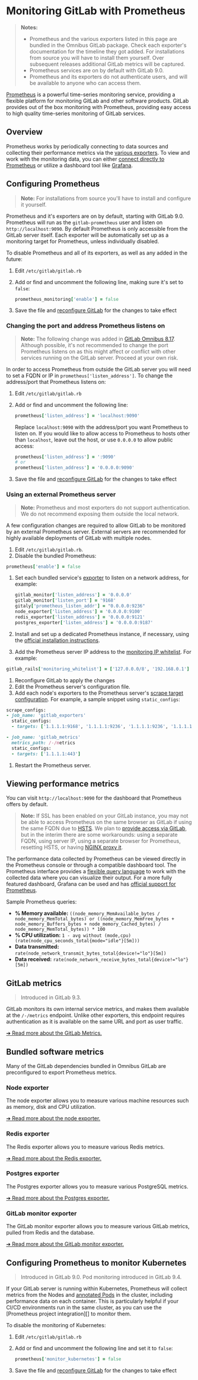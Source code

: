 # Monitoring GitLab with Prometheus

> **Notes:**
> * Prometheus and the various exporters listed in this page are bundled in the
>   Omnibus GitLab package. Check each exporter's documentation for the timeline
>   they got added. For installations from source you will have to install them
>   yourself. Over subsequent releases additional GitLab metrics will be captured.
> * Prometheus services are on by default with GitLab 9.0.
> * Prometheus and its exporters do not authenticate users, and will be available
>  to anyone who can access them.

[Prometheus] is a powerful time-series monitoring service, providing a flexible
platform for monitoring GitLab and other software products.
GitLab provides out of the box monitoring with Prometheus, providing easy
access to high quality time-series monitoring of GitLab services.

## Overview

Prometheus works by periodically connecting to data sources and collecting their
performance metrics via the [various exporters](#prometheus-exporters). To view
and work with the monitoring data, you can either
[connect directly to Prometheus](#viewing-performance-metrics) or utilize a
dashboard tool like [Grafana].

## Configuring Prometheus

>**Note:**
For installations from source you'll have to install and configure it yourself.

Prometheus and it's exporters are on by default, starting with GitLab 9.0.
Prometheus will run as the `gitlab-prometheus` user and listen on
`http://localhost:9090`. By default Prometheus is only accessible from the GitLab server itself.
Each exporter will be automatically set up as a
monitoring target for Prometheus, unless individually disabled.

To disable Prometheus and all of its exporters, as well as any added in the future:

1. Edit `/etc/gitlab/gitlab.rb`
1. Add or find and uncomment the following line, making sure it's set to `false`:

    ```ruby
    prometheus_monitoring['enable'] = false
    ```

1. Save the file and [reconfigure GitLab][reconfigure] for the changes to
   take effect

### Changing the port and address Prometheus listens on

>**Note:**
The following change was added in [GitLab Omnibus 8.17][1261]. Although possible,
it's not recommended to change the port Prometheus listens
on as this might affect or conflict with other services running on the GitLab
server. Proceed at your own risk.

In order to access Prometheus from outside the GitLab server you will need to
set a FQDN or IP in `prometheus['listen_address']`.
To change the address/port that Prometheus listens on:

1. Edit `/etc/gitlab/gitlab.rb`
1. Add or find and uncomment the following line:

    ```ruby
    prometheus['listen_address'] = 'localhost:9090'
    ```

    Replace `localhost:9090` with the address/port you want Prometheus to
    listen on. If you would like to allow access to Prometheus to hosts other
    than `localhost`, leave out the host, or use `0.0.0.0` to allow public access:

    ```ruby
    prometheus['listen_address'] = ':9090'
    # or
    prometheus['listen_address'] = '0.0.0.0:9090'
    ```

1. Save the file and [reconfigure GitLab][reconfigure] for the changes to
   take effect

### Using an external Prometheus server

> **Note:** Prometheus and most exporters do not support authentication. We do not recommend exposing them outside the local network.

A few configuration changes are required to allow GitLab to be monitored by an external Prometheus server. External servers are recommended for highly available deployments of GitLab with multiple nodes.

1. Edit `/etc/gitlab/gitlab.rb`.
1. Disable the bundled Prometheus:

  ```ruby
  prometheus['enable'] = false
  ```

1. Set each bundled service's [exporter](#bundled-software-metrics) to listen on a network address, for example:

   ```ruby
   gitlab_monitor['listen_address'] = '0.0.0.0'
   gitlab_monitor['listen_port'] = '9168'
   gitaly['prometheus_listen_addr'] = "0.0.0.0:9236"
   node_exporter['listen_address'] = '0.0.0.0:9100'
   redis_exporter['listen_address'] = '0.0.0.0:9121'
   postgres_exporter['listen_address'] = '0.0.0.0:9187'
   ```

1. Install and set up a dedicated Prometheus instance, if necessary, using the [official installation instructions](https://prometheus.io/docs/prometheus/latest/installation/).
1. Add the Prometheus server IP address to the [monitoring IP whitelist](https://docs.gitlab.com/ce/administration/monitoring/ip_whitelist.html). For example:

  ```ruby
  gitlab_rails['monitoring_whitelist'] = ['127.0.0.0/8', '192.168.0.1']
  ```

1. Reconfigure GitLab to apply the changes
1. Edit the Prometheus server's configuration file.
1. Add each node's exporters to the Prometheus server's [scrape target configuration](https://prometheus.io/docs/prometheus/latest/configuration/configuration/#%3Cscrape_config%3E). For example, a sample snippet using `static_configs`:

  ```ruby
  scrape_configs:
  - job_name: 'gitlab_exporters'
    static_configs:
    - targets: ['1.1.1.1:9168', '1.1.1.1:9236', '1.1.1.1:9236', '1.1.1.1:9100', '1.1.1.1:9121', '1.1.1.1:9187']

  - job_name: 'gitlab_metrics'
    metrics_path: /-/metrics
    static_configs:
    - targets: ['1.1.1.1:443']
  ```
1. Restart the Prometheus server.

## Viewing performance metrics

You can visit `http://localhost:9090` for the dashboard that Prometheus offers by default.

>**Note:**
If SSL has been enabled on your GitLab instance, you may not be able to access
Prometheus on the same browser as GitLab if using the same FQDN due to [HSTS][hsts]. We plan to
[provide access via GitLab][multi-user-prometheus], but in the interim there are
some workarounds: using a separate FQDN, using server IP, using a separate browser for Prometheus, resetting HSTS, or
having [NGINX proxy it][nginx-custom-config].

The performance data collected by Prometheus can be viewed directly in the
Prometheus console or through a compatible dashboard tool.
The Prometheus interface provides a [flexible query language][prom-query] to work
with the collected data where you can visualize their output.
For a more fully featured dashboard, Grafana can be used and has
[official support for Prometheus][prom-grafana].

Sample Prometheus queries:

- **% Memory available:** `((node_memory_MemAvailable_bytes / node_memory_MemTotal_bytes) or ((node_memory_MemFree_bytes + node_memory_Buffers_bytes + node_memory_Cached_bytes) / node_memory_MemTotal_bytes)) * 100`
- **% CPU utilization:** `1 - avg without (mode,cpu) (rate(node_cpu_seconds_total{mode="idle"}[5m]))`
- **Data transmitted:** `rate(node_network_transmit_bytes_total{device!="lo"}[5m])`
- **Data received:** `rate(node_network_receive_bytes_total{device!="lo"}[5m])`

## GitLab metrics

> Introduced in GitLab 9.3.

GitLab monitors its own internal service metrics, and makes them available at the `/-/metrics` endpoint. Unlike other exporters, this endpoint requires authentication as it is available on the same URL and port as user traffic.

[➔ Read more about the GitLab Metrics.](gitlab_metrics.md)

## Bundled software metrics

Many of the GitLab dependencies bundled in Omnibus GitLab are preconfigured to
export Prometheus metrics.

### Node exporter

The node exporter allows you to measure various machine resources such as
memory, disk and CPU utilization.

[➔ Read more about the node exporter.](node_exporter.md)

### Redis exporter

The Redis exporter allows you to measure various Redis metrics.

[➔ Read more about the Redis exporter.](redis_exporter.md)

### Postgres exporter

The Postgres exporter allows you to measure various PostgreSQL metrics.

[➔ Read more about the Postgres exporter.](postgres_exporter.md)

### GitLab monitor exporter

The GitLab monitor exporter allows you to measure various GitLab metrics, pulled from Redis and the database.

[➔ Read more about the GitLab monitor exporter.](gitlab_monitor_exporter.md)

## Configuring Prometheus to monitor Kubernetes

> Introduced in GitLab 9.0.
> Pod monitoring introduced in GitLab 9.4.

If your GitLab server is running within Kubernetes, Prometheus will collect metrics from the Nodes and [annotated Pods](https://prometheus.io/docs/operating/configuration/#kubernetes_sd_config) in the cluster, including performance data on each container. This is particularly helpful if your CI/CD environments run in the same cluster, as you can use the [Prometheus project integration][] to monitor them.

To disable the monitoring of Kubernetes:

1. Edit `/etc/gitlab/gitlab.rb`
1. Add or find and uncomment the following line and set it to `false`:

    ```ruby
    prometheus['monitor_kubernetes'] = false
    ```

1. Save the file and [reconfigure GitLab][reconfigure] for the changes to
   take effect

[grafana]: https://grafana.net
[hsts]: https://en.wikipedia.org/wiki/HTTP_Strict_Transport_Security
[multi-user-prometheus]: https://gitlab.com/gitlab-org/multi-user-prometheus
[nginx-custom-config]: https://docs.gitlab.com/omnibus/settings/nginx.html#inserting-custom-nginx-settings-into-the-gitlab-server-block
[prometheus]: https://prometheus.io
[prom-exporters]: https://prometheus.io/docs/instrumenting/exporters/
[prom-query]: https://prometheus.io/docs/querying/basics
[prom-grafana]: https://prometheus.io/docs/visualization/grafana/
[scrape-config]: https://prometheus.io/docs/operating/configuration/#%3Cscrape_config%3E
[reconfigure]: ../../restart_gitlab.md#omnibus-gitlab-reconfigure
[1261]: https://gitlab.com/gitlab-org/omnibus-gitlab/merge_requests/1261
[prometheus integration]: ../../../user/project/integrations/prometheus.md
[prometheus-cadvisor-metrics]: https://github.com/google/cadvisor/blob/master/docs/storage/prometheus.md
